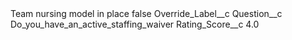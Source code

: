 <?xml version="1.0" encoding="UTF-8"?>
<CustomMetadata xmlns="http://soap.sforce.com/2006/04/metadata" xmlns:xsi="http://www.w3.org/2001/XMLSchema-instance" xmlns:xsd="http://www.w3.org/2001/XMLSchema">
    <label>Team nursing model in place</label>
    <protected>false</protected>
    <values>
        <field>Override_Label__c</field>
        <value xsi:nil="true"/>
    </values>
    <values>
        <field>Question__c</field>
        <value xsi:type="xsd:string">Do_you_have_an_active_staffing_waiver</value>
    </values>
    <values>
        <field>Rating_Score__c</field>
        <value xsi:type="xsd:double">4.0</value>
    </values>
</CustomMetadata>
